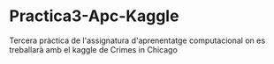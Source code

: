 # Practica3-Apc-Kaggle
Tercera pràctica de l'assignatura d'aprenentatge computacional on es treballarà amb el kaggle de Crimes in Chicago
